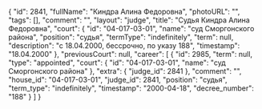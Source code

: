 {
    "id": 2841,
    "fullName": "Киндра Алина Федоровна",
    "photoURL": "",
    "tags": [],
    "comment": "",
    "layout": "judge",
    "title": "Судья Киндра Алина Федоровна",
    "court": {
        "id": "04-017-03-01",
        "name": "суд Сморгонского района",
        "position": "судья",
        "termType": "indefinitely",
        "term": null,
        "description": "c 18.04.2000, бессрочно, по указу 188",
        "timestamp": "18.04.2000"
    },
    "previousCourt": null,
    "career": [
        {
            "id": 2985,
            "term": null,
            "type": "appointed",
            "court": {
                "id": "04-017-03-01",
                "name": "суд Сморгонского района"
            },
            "extra": {
                "judge_id": 2841
            },
            "comment": "",
            "house_id": "04-017-03-01",
            "judge_id": 2841,
            "position": "судья",
            "term_type": "indefinitely",
            "timestamp": "2000-04-18",
            "decree_number": "188"
        }
    ]
}